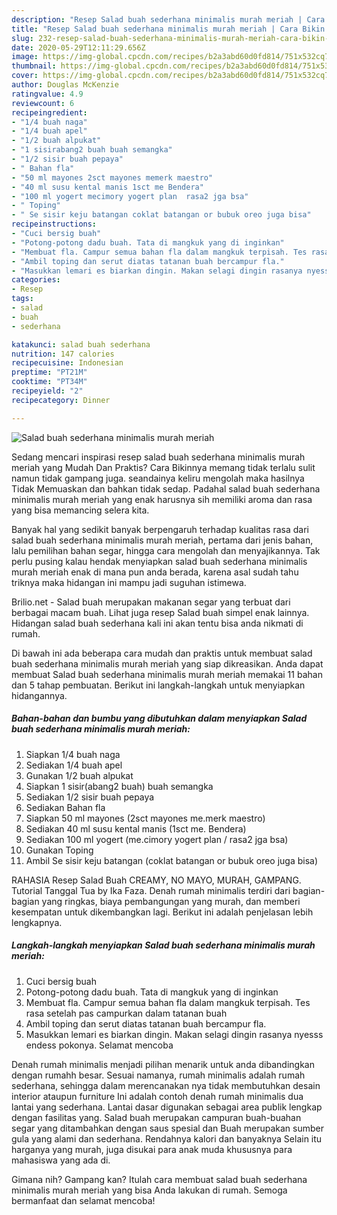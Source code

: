 ```yaml
---
description: "Resep Salad buah sederhana minimalis murah meriah | Cara Bikin Salad buah sederhana minimalis murah meriah Yang Paling Enak"
title: "Resep Salad buah sederhana minimalis murah meriah | Cara Bikin Salad buah sederhana minimalis murah meriah Yang Paling Enak"
slug: 232-resep-salad-buah-sederhana-minimalis-murah-meriah-cara-bikin-salad-buah-sederhana-minimalis-murah-meriah-yang-paling-enak
date: 2020-05-29T12:11:29.656Z
image: https://img-global.cpcdn.com/recipes/b2a3abd60d0fd814/751x532cq70/salad-buah-sederhana-minimalis-murah-meriah-foto-resep-utama.jpg
thumbnail: https://img-global.cpcdn.com/recipes/b2a3abd60d0fd814/751x532cq70/salad-buah-sederhana-minimalis-murah-meriah-foto-resep-utama.jpg
cover: https://img-global.cpcdn.com/recipes/b2a3abd60d0fd814/751x532cq70/salad-buah-sederhana-minimalis-murah-meriah-foto-resep-utama.jpg
author: Douglas McKenzie
ratingvalue: 4.9
reviewcount: 6
recipeingredient:
- "1/4 buah naga"
- "1/4 buah apel"
- "1/2 buah alpukat"
- "1 sisirabang2 buah buah semangka"
- "1/2 sisir buah pepaya"
- " Bahan fla"
- "50 ml mayones 2sct mayones memerk maestro"
- "40 ml susu kental manis 1sct me Bendera"
- "100 ml yogert mecimory yogert plan  rasa2 jga bsa"
- " Toping"
- " Se sisir keju batangan coklat batangan or bubuk oreo juga bisa"
recipeinstructions:
- "Cuci bersig buah"
- "Potong-potong dadu buah. Tata di mangkuk yang di inginkan"
- "Membuat fla. Campur semua bahan fla dalam mangkuk terpisah. Tes rasa setelah pas campurkan dalam tatanan buah"
- "Ambil toping dan serut diatas tatanan buah bercampur fla."
- "Masukkan lemari es biarkan dingin. Makan selagi dingin rasanya nyesss endess pokonya. Selamat mencoba"
categories:
- Resep
tags:
- salad
- buah
- sederhana

katakunci: salad buah sederhana 
nutrition: 147 calories
recipecuisine: Indonesian
preptime: "PT21M"
cooktime: "PT34M"
recipeyield: "2"
recipecategory: Dinner

---
```



![Salad buah sederhana minimalis murah meriah](https://img-global.cpcdn.com/recipes/b2a3abd60d0fd814/751x532cq70/salad-buah-sederhana-minimalis-murah-meriah-foto-resep-utama.jpg)

Sedang mencari inspirasi resep salad buah sederhana minimalis murah meriah yang Mudah Dan Praktis? Cara Bikinnya memang tidak terlalu sulit namun tidak gampang juga. seandainya keliru mengolah maka hasilnya Tidak Memuaskan dan bahkan tidak sedap. Padahal salad buah sederhana minimalis murah meriah yang enak harusnya sih memiliki aroma dan rasa yang bisa memancing selera kita.

Banyak hal yang sedikit banyak berpengaruh terhadap kualitas rasa dari salad buah sederhana minimalis murah meriah, pertama dari jenis bahan, lalu pemilihan bahan segar, hingga cara mengolah dan menyajikannya. Tak perlu pusing kalau hendak menyiapkan salad buah sederhana minimalis murah meriah enak di mana pun anda berada, karena asal sudah tahu triknya maka hidangan ini mampu jadi suguhan istimewa.

Brilio.net - Salad buah merupakan makanan segar yang terbuat dari berbagai macam buah. Lihat juga resep Salad buah simpel enak lainnya. Hidangan salad buah sederhana kali ini akan tentu bisa anda nikmati di rumah.


Di bawah ini ada beberapa cara mudah dan praktis untuk membuat salad buah sederhana minimalis murah meriah yang siap dikreasikan. Anda dapat membuat Salad buah sederhana minimalis murah meriah memakai 11 bahan dan 5 tahap pembuatan. Berikut ini langkah-langkah untuk menyiapkan hidangannya.

<!--inarticleads1-->

##### Bahan-bahan dan bumbu yang dibutuhkan dalam menyiapkan Salad buah sederhana minimalis murah meriah:

1. Siapkan 1/4 buah naga
1. Sediakan 1/4 buah apel
1. Gunakan 1/2 buah alpukat
1. Siapkan 1 sisir(abang2 buah) buah semangka
1. Sediakan 1/2 sisir buah pepaya
1. Sediakan  Bahan fla
1. Siapkan 50 ml mayones (2sct mayones me.merk maestro)
1. Sediakan 40 ml susu kental manis (1sct me. Bendera)
1. Sediakan 100 ml yogert (me.cimory yogert plan / rasa2 jga bsa)
1. Gunakan  Toping
1. Ambil  Se sisir keju batangan (coklat batangan or bubuk oreo juga bisa)


RAHASIA Resep Salad Buah CREAMY, NO MAYO, MURAH, GAMPANG. Tutorial Tanggal Tua by Ika Faza. Denah rumah minimalis terdiri dari bagian-bagian yang ringkas, biaya pembangungan yang murah, dan memberi kesempatan untuk dikembangkan lagi. Berikut ini adalah penjelasan lebih lengkapnya. 

<!--inarticleads2-->

##### Langkah-langkah menyiapkan Salad buah sederhana minimalis murah meriah:

1. Cuci bersig buah
1. Potong-potong dadu buah. Tata di mangkuk yang di inginkan
1. Membuat fla. Campur semua bahan fla dalam mangkuk terpisah. Tes rasa setelah pas campurkan dalam tatanan buah
1. Ambil toping dan serut diatas tatanan buah bercampur fla.
1. Masukkan lemari es biarkan dingin. Makan selagi dingin rasanya nyesss endess pokonya. Selamat mencoba


Denah rumah minimalis menjadi pilihan menarik untuk anda dibandingkan dengan rumahh besar. Sesuai namanya, rumah minimalis adalah rumah sederhana, sehingga dalam merencanakan nya tidak membutuhkan desain interior ataupun furniture Ini adalah contoh denah rumah minimalis dua lantai yang sederhana. Lantai dasar digunakan sebagai area publik lengkap dengan fasilitas yang. Salad buah merupakan campuran buah-buahan segar yang ditambahkan dengan saus spesial dan Buah merupakan sumber gula yang alami dan sederhana. Rendahnya kalori dan banyaknya Selain itu harganya yang murah, juga disukai para anak muda khususnya para mahasiswa yang ada di. 

Gimana nih? Gampang kan? Itulah cara membuat salad buah sederhana minimalis murah meriah yang bisa Anda lakukan di rumah. Semoga bermanfaat dan selamat mencoba!
